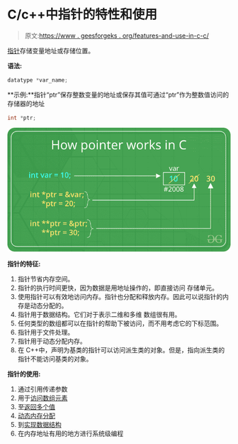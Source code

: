 # C/c++中指针的特性和使用

> 原文:[https://www . geesforgeks . org/features-and-use-in-c-c/](https://www.geeksforgeeks.org/features-and-use-of-pointers-in-c-c/)

[指针](https://www.geeksforgeeks.org/pointers-in-c-and-c-set-1-introduction-arithmetic-and-array/)存储变量地址或存储位置。

**语法:**

```cpp
datatype *var_name; 

```

**示例:**指针“ptr”保存整数变量的地址或保存其值可通过“ptr”作为整数值访问的存储器的地址

```cpp
int *ptr;  

```

[![](img/18dfa9875c628b2a12aff04757e5f943.png)](https://www.geeksforgeeks.org/pointers-in-c-and-c-set-1-introduction-arithmetic-and-array/)

**指针的特征:**

1.  指针节省内存空间。
2.  指针的执行时间更快，因为数据是用地址操作的，即直接访问
    存储单元。
3.  使用指针可以有效地访问内存。指针也分配和释放内存。因此可以说指针的内存是动态分配的。
4.  指针用于数据结构。它们对于表示二维和多维
    数组很有用。
5.  任何类型的数组都可以在指针的帮助下被访问，而不用考虑它的下标范围。
6.  指针用于文件处理。
7.  指针用于动态分配内存。
8.  在 C++中，声明为基类的指针可以访问派生类的对象。但是，指向派生类的指针不能访问基类的对象。

**指针的使用:**

1.  通过引用传递参数
2.  用于[访问数组元素](https://www.geeksforgeeks.org/arrays-in-c-cpp/)
3.  至[返回多个值](https://www.geeksforgeeks.org/how-to-return-multiple-values-from-a-function-in-c-or-cpp/)
4.  [动态内存分配](https://www.geeksforgeeks.org/dynamic-memory-allocation-in-c-using-malloc-calloc-free-and-realloc/)
5.  到[实现数据结构](https://www.geeksforgeeks.org/data-structures/)
6.  在内存地址有用的地方进行系统级编程